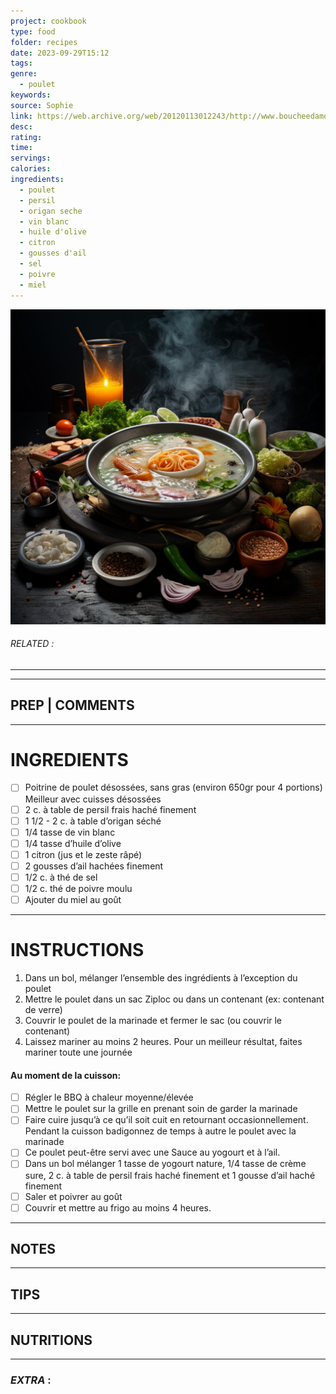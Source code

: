 ```yaml
---
project: cookbook
type: food
folder: recipes
date: 2023-09-29T15:12
tags: 
genre:
  - poulet
keywords: 
source: Sophie
link: https://web.archive.org/web/20120113012243/http://www.boucheedamour.com/bbq-poulet-marine-vin-blanc/
desc: 
rating: 
time: 
servings: 
calories: 
ingredients:
  - poulet
  - persil
  - origan seche
  - vin blanc
  - huile d'olive
  - citron
  - gousses d'ail
  - sel
  - poivre
  - miel
---
```


![IMAGE](_default.png)

###### *RELATED* : 
---


---
## PREP | COMMENTS



---
# INGREDIENTS

- [ ] Poitrine de poulet désossées, sans gras (environ 650gr pour 4 portions) Meilleur avec cuisses désossées
- [ ] 2 c. à table de persil frais haché finement
- [ ] 1 1/2 - 2 c. à table d’origan séché
- [ ] 1/4 tasse de vin blanc
- [ ] 1/4 tasse d’huile d’olive
- [ ] 1 citron (jus et le zeste râpé)
- [ ] 2 gousses d’ail hachées finement
- [ ] 1/2 c. à thé de sel
- [ ] 1/2 c. thé de poivre moulu
- [ ] Ajouter du miel au goût

---
# INSTRUCTIONS

1. Dans un bol, mélanger l’ensemble des ingrédients à l’exception du poulet
2. Mettre le poulet dans un sac Ziploc ou dans un contenant (ex: contenant de verre)
3. Couvrir le poulet de la marinade et fermer le sac (ou couvrir le contenant)
4. Laissez mariner au moins 2 heures. Pour un meilleur résultat, faites mariner toute une journée

#### Au moment de la cuisson:

- [ ] Régler le BBQ à chaleur moyenne/élevée
- [ ] Mettre le poulet sur la grille en prenant soin de garder la marinade
- [ ] Faire cuire jusqu’à ce qu’il soit cuit en retournant occasionnellement. Pendant la cuisson badigonnez de temps à autre le poulet avec la marinade
- [ ] Ce poulet peut-être servi avec une Sauce au yogourt et à l’ail.
- [ ] Dans un bol mélanger 1 tasse de yogourt nature, 1/4 tasse de crème sure, 2 c. à table de persil frais haché finement et 1 gousse d’ail haché finement
- [ ] Saler et poivrer au goût
- [ ] Couvrir et mettre au frigo au moins 4 heures.

---
## NOTES



---
## TIPS



---
## NUTRITIONS



---
### *EXTRA* :



